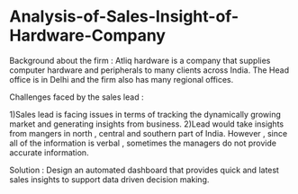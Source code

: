 # Analysis-of-Sales-Insight-of-Hardware-Company

Background about the firm :
Atliq hardware is a company that supplies computer hardware and peripherals to many clients across India. The Head office is in Delhi and the 
firm also has many regional offices.

Challenges faced by the sales lead :

1)Sales lead is facing issues in terms of tracking the dynamically growing market and generating insights from business.
2)Lead would take insights from mangers in north , central and southern part of India. However , since all of the information is verbal , sometimes the managers
do not provide accurate information.

Solution :
Design an automated dashboard that provides quick and latest sales insights to support data driven decision making.


